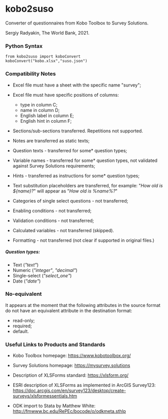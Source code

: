 # kobo2suso
Converter of questionnaires from Kobo Toolbox to Survey Solutions.

Sergiy Radyakin, Thе Wоrld Bаnk, 2021.



### Python Syntax

```
from kobo2suso import koboConvert
koboConvert("kobo.xlsx","suso.json")
```

### Compatibility Notes
- Excel file must have a sheet with the specific name "survey";
- Excel file must have specific positions of columns:
  - type in column C;
  - name in column D;
  - English label in column E;
  - English hint in column F;

- Sections/sub-sections transferred. Repetitions not supported.
- Notes are transferred as static texts;
- Question texts - transferred for some* question types;
- Variable names - transferred for some* question types, not validated against Survey Solutions requirements;
- Hints - transferred as instructions for some* question types;
- Text substitution placeholders are transferred, for example: "*How old is ${name}?*" will appear as "*How old is %name%?*"
- Categories of single select questions - not transferred;
- Enabling conditions - not transferred;
- Validation conditions - not transferred;
- Calculated variables - not transferred (skipped).
- Formatting - not transferred (not clear if supported in original files.)

##### **Question types**:
- Text (*"text"*)
- Numeric (*"integer"*, *"decimal"*)
- Single-select (*"select_one"*)
- Date (*"date"*)


### No-equivalent

It appears at the moment that the following attributes in the source format do not have an equivalent attribute in the destination format:

- read-only;
- required;
- default.

### Useful Links to Products and Standards

* Kobo Toolbox homepage: https://www.kobotoolbox.org/
* Survey Solutions homepage: https://mysurvey.solutions

* Description of XLSForms standard: https://xlsform.org/
* ESRI description of XLSForms as implemented in ArcGIS Survey123: https://doc.arcgis.com/en/survey123/desktop/create-surveys/xlsformessentials.htm
* ODK import to Stata by Matthew White: http://fmwww.bc.edu/RePEc/bocode/o/odkmeta.sthlp
